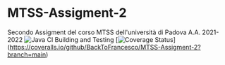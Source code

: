 # MTSS-Assigment-2
Secondo Assigment del corso MTSS dell'università di Padova A.A. 2021-2022
![Java CI Building and Testing](https://github.com/BackToFrancesco/MTSS-Assigment-2/actions/workflows/build.yml/badge.svg)
[![Coverage Status](https://coveralls.io/repos/github/BackToFrancesco/MTSS-Assigment-2/badge.svg?branch=main)]
(https://coveralls.io/github/BackToFrancesco/MTSS-Assigment-2?branch=main)
